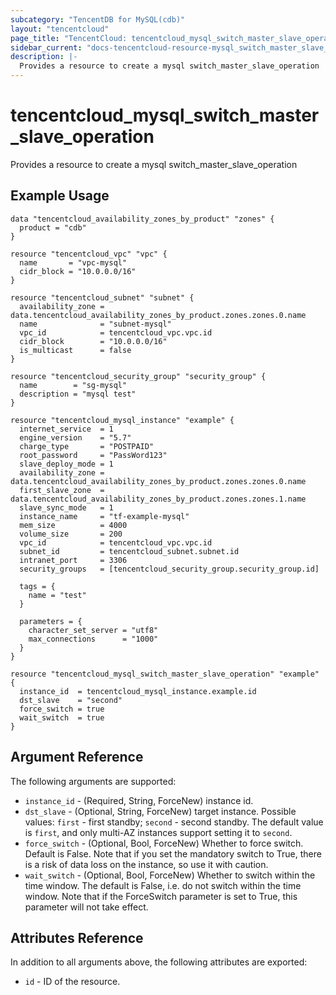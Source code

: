 ```yaml
---
subcategory: "TencentDB for MySQL(cdb)"
layout: "tencentcloud"
page_title: "TencentCloud: tencentcloud_mysql_switch_master_slave_operation"
sidebar_current: "docs-tencentcloud-resource-mysql_switch_master_slave_operation"
description: |-
  Provides a resource to create a mysql switch_master_slave_operation
---
```


# tencentcloud_mysql_switch_master_slave_operation

Provides a resource to create a mysql switch_master_slave_operation

## Example Usage

```hcl
data "tencentcloud_availability_zones_by_product" "zones" {
  product = "cdb"
}

resource "tencentcloud_vpc" "vpc" {
  name       = "vpc-mysql"
  cidr_block = "10.0.0.0/16"
}

resource "tencentcloud_subnet" "subnet" {
  availability_zone = data.tencentcloud_availability_zones_by_product.zones.zones.0.name
  name              = "subnet-mysql"
  vpc_id            = tencentcloud_vpc.vpc.id
  cidr_block        = "10.0.0.0/16"
  is_multicast      = false
}

resource "tencentcloud_security_group" "security_group" {
  name        = "sg-mysql"
  description = "mysql test"
}

resource "tencentcloud_mysql_instance" "example" {
  internet_service  = 1
  engine_version    = "5.7"
  charge_type       = "POSTPAID"
  root_password     = "PassWord123"
  slave_deploy_mode = 1
  availability_zone = data.tencentcloud_availability_zones_by_product.zones.zones.0.name
  first_slave_zone  = data.tencentcloud_availability_zones_by_product.zones.zones.1.name
  slave_sync_mode   = 1
  instance_name     = "tf-example-mysql"
  mem_size          = 4000
  volume_size       = 200
  vpc_id            = tencentcloud_vpc.vpc.id
  subnet_id         = tencentcloud_subnet.subnet.id
  intranet_port     = 3306
  security_groups   = [tencentcloud_security_group.security_group.id]

  tags = {
    name = "test"
  }

  parameters = {
    character_set_server = "utf8"
    max_connections      = "1000"
  }
}

resource "tencentcloud_mysql_switch_master_slave_operation" "example" {
  instance_id  = tencentcloud_mysql_instance.example.id
  dst_slave    = "second"
  force_switch = true
  wait_switch  = true
}
```

## Argument Reference

The following arguments are supported:

* `instance_id` - (Required, String, ForceNew) instance id.
* `dst_slave` - (Optional, String, ForceNew) target instance. Possible values: `first` - first standby; `second` - second standby. The default value is `first`, and only multi-AZ instances support setting it to `second`.
* `force_switch` - (Optional, Bool, ForceNew) Whether to force switch. Default is False. Note that if you set the mandatory switch to True, there is a risk of data loss on the instance, so use it with caution.
* `wait_switch` - (Optional, Bool, ForceNew) Whether to switch within the time window. The default is False, i.e. do not switch within the time window. Note that if the ForceSwitch parameter is set to True, this parameter will not take effect.

## Attributes Reference

In addition to all arguments above, the following attributes are exported:

* `id` - ID of the resource.



